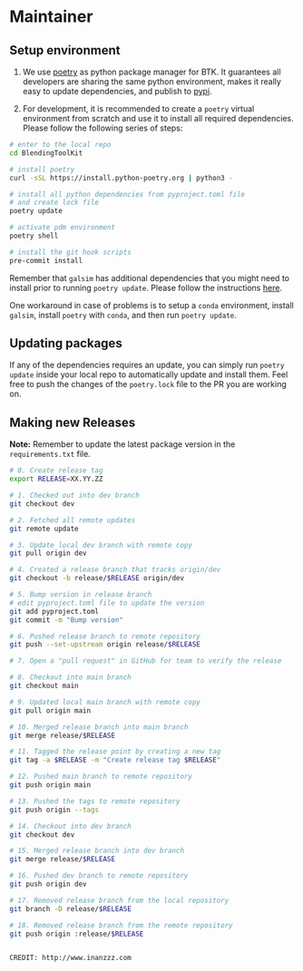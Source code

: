 # Maintainer

## Setup environment

1. We use [poetry](https://python-poetry.org/docs/) as python package manager for BTK. It guarantees all developers are sharing the same python environment, makes it really easy to update dependencies, and publish to [pypi](https://pypi.org).

2. For development, it is recommended to create a `poetry` virtual environment from scratch and use it to install all required dependencies. Please follow the following series of steps:

```bash
# enter to the local repo
cd BlendingToolKit

# install poetry
curl -sSL https://install.python-poetry.org | python3 -

# install all python dependencies from pyproject.toml file
# and create lock file
poetry update

# activate pdm environment
poetry shell

# install the git hook scripts
pre-commit install
```

Remember that `galsim` has additional dependencies that you might need to install prior to running `poetry update`. Please follow the instructions [here](https://galsim-developers.github.io/GalSim/_build/html/install.html).

One workaround in case of problems is to setup a `conda` environment, install `galsim`, install `poetry` with `conda`, and then run `poetry update`.

## Updating packages

If any of the dependencies requires an update, you can simply run `poetry update` inside your local repo to automatically update and install them. Feel free to push the changes of the `poetry.lock` file to the PR you are working on.

## Making new Releases

**Note:** Remember to update the latest package version in the `requirements.txt` file.

```bash
# 0. Create release tag
export RELEASE=XX.YY.ZZ

# 1. Checked out into dev branch
git checkout dev

# 2. Fetched all remote updates
git remote update

# 3. Update local dev branch with remote copy
git pull origin dev

# 4. Created a release branch that tracks origin/dev
git checkout -b release/$RELEASE origin/dev

# 5. Bump version in release branch
# edit pyproject.toml file to update the version
git add pyproject.toml
git commit -m "Bump version"

# 6. Pushed release branch to remote repository
git push --set-upstream origin release/$RELEASE

# 7. Open a "pull request" in GitHub for team to verify the release

# 8. Checkout into main branch
git checkout main

# 9. Updated local main branch with remote copy
git pull origin main

# 10. Merged release branch into main branch
git merge release/$RELEASE

# 11. Tagged the release point by creating a new tag
git tag -a $RELEASE -m "Create release tag $RELEASE"

# 12. Pushed main branch to remote repository
git push origin main

# 13. Pushed the tags to remote repository
git push origin --tags

# 14. Checkout into dev branch
git checkout dev

# 15. Merged release branch into dev branch
git merge release/$RELEASE

# 16. Pushed dev branch to remote repository
git push origin dev

# 17. Removed release branch from the local repository
git branch -D release/$RELEASE

# 18. Removed release branch from the remote repository
git push origin :release/$RELEASE


CREDIT: http://www.inanzzz.com
```
